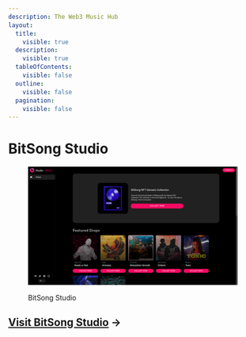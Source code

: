 ```yaml
---
description: The Web3 Music Hub
layout:
  title:
    visible: true
  description:
    visible: true
  tableOfContents:
    visible: false
  outline:
    visible: false
  pagination:
    visible: false
---
```


# BitSong Studio

<figure><img src="../.gitbook/assets/bitsong_studio_screenshot.png" alt=""><figcaption><p>BitSong Studio</p></figcaption></figure>

## [Visit BitSong Studio](https://bitsong.studio) ->
